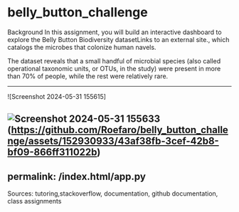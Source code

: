 # belly_button_challenge

Background
In this assignment, you will build an interactive dashboard to explore the Belly Button Biodiversity datasetLinks to an external site., which catalogs the microbes that colonize human navels.

The dataset reveals that a small handful of microbial species (also called operational taxonomic units, or OTUs, in the study) were present in more than 70% of people, while the rest were relatively rare.

-----------------------------------------------------------------------------------------------------------------------------------
![Screenshot 2024-05-31 155615]

![Screenshot 2024-05-31 155633](https://github.com/Roefaro/belly_button_challenge/assets/152930933/2caf0792-7d42-4d0d-a21f-c90948a24283)
(https://github.com/Roefaro/belly_button_challenge/assets/152930933/43af38fb-3cef-42b8-bf09-866ff311022b)
---
permalink: /index.html/app.py
---



Sources: tutoring,stackoverflow, documentation, github documentation, class assignments

